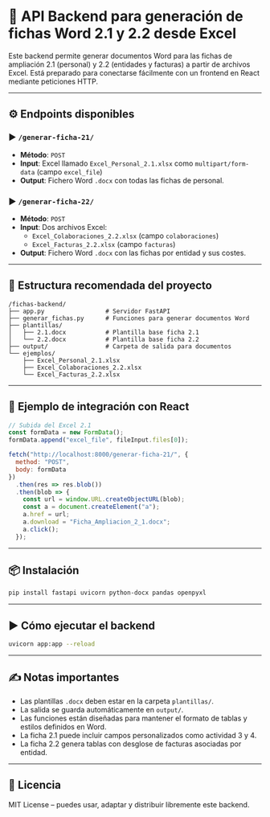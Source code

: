 

# 🧾 API Backend para generación de fichas Word 2.1 y 2.2 desde Excel

Este backend permite generar documentos Word para las fichas de ampliación 2.1 (personal) y 2.2 (entidades y facturas) a partir de archivos Excel. Está preparado para conectarse fácilmente con un frontend en React mediante peticiones HTTP.

---

## ⚙️ Endpoints disponibles

### ▶️ `/generar-ficha-21/`

- **Método**: `POST`
- **Input**: Excel llamado `Excel_Personal_2.1.xlsx` como `multipart/form-data` (campo `excel_file`)
- **Output**: Fichero Word `.docx` con todas las fichas de personal.

### ▶️ `/generar-ficha-22/`

- **Método**: `POST`
- **Input**: Dos archivos Excel:
  - `Excel_Colaboraciones_2.2.xlsx` (campo `colaboraciones`)
  - `Excel_Facturas_2.2.xlsx` (campo `facturas`)
- **Output**: Fichero Word `.docx` con las fichas por entidad y sus costes.

---

## 📁 Estructura recomendada del proyecto

```
/fichas-backend/
├── app.py                 # Servidor FastAPI
├── generar_fichas.py      # Funciones para generar documentos Word
├── plantillas/
│   ├── 2.1.docx           # Plantilla base ficha 2.1
│   └── 2.2.docx           # Plantilla base ficha 2.2
├── output/                # Carpeta de salida para documentos
└── ejemplos/
    ├── Excel_Personal_2.1.xlsx
    ├── Excel_Colaboraciones_2.2.xlsx
    └── Excel_Facturas_2.2.xlsx
```

---

## 🔄 Ejemplo de integración con React

```js
// Subida del Excel 2.1
const formData = new FormData();
formData.append("excel_file", fileInput.files[0]);

fetch("http://localhost:8000/generar-ficha-21/", {
  method: "POST",
  body: formData
})
  .then(res => res.blob())
  .then(blob => {
    const url = window.URL.createObjectURL(blob);
    const a = document.createElement("a");
    a.href = url;
    a.download = "Ficha_Ampliacion_2_1.docx";
    a.click();
  });
```

---

## 📦 Instalación

```bash
pip install fastapi uvicorn python-docx pandas openpyxl
```

---

## ▶️ Cómo ejecutar el backend

```bash
uvicorn app:app --reload
```

---

## ✍️ Notas importantes

- Las plantillas `.docx` deben estar en la carpeta `plantillas/`.
- La salida se guarda automáticamente en `output/`.
- Las funciones están diseñadas para mantener el formato de tablas y estilos definidos en Word.
- La ficha 2.1 puede incluir campos personalizados como actividad 3 y 4.
- La ficha 2.2 genera tablas con desglose de facturas asociadas por entidad.

---

## 📃 Licencia

MIT License – puedes usar, adaptar y distribuir libremente este backend.
